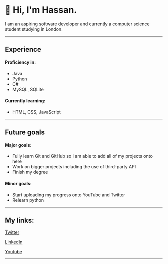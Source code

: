 
# 👋 Hi, I'm Hassan.

I am an aspiring software developer and currently a computer science student studying in London.

---
## **Experience**
#### **Proficiency in:**
- Java
- Python
- C#
- MySQL, SQLite
#### **Currently learning:**
- HTML, CSS, JavaScript
---
## **Future goals**
#### **Major goals:**
- Fully learn Git and GitHub so I am able to add all of my projects onto here
- Work on bigger projects including the use of third-party API
- Finish my degree
#### **Minor goals:**
- Start uploading my progress onto YouTube and Twitter
- Relearn python
---
## My links:
[Twitter][twitter]

[LinkedIn][linkedin]

[Youtube][youtube]

---








[twitter]: https://twitter.com/_divizn
[youtube]: https://www.youtube.com/channel/UCUJiDUP8P0lsjKreaW45pdw
[linkedin]: https://www.linkedin.com/in/hassan-javed-924629221
